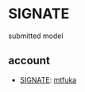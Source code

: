 # SIGNATE
submitted model

## account
- [SIGNATE](https://signate.jp/): [mtfuka](https://signate.jp/users/65341)
